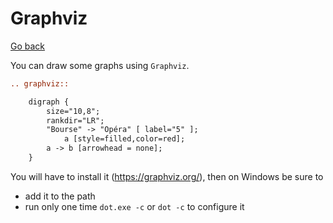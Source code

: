 # Graphviz

[Go back](..#writing-rst-documents)

You can draw some graphs using ``Graphviz``.

```rest
.. graphviz::

	digraph {
		size="10,8";
        rankdir="LR";
        "Bourse" -> "Opéra" [ label="5" ];
            a [style=filled,color=red];
        a -> b [arrowhead = none];
	}
```

You will have to install it (<https://graphviz.org/>),
then on Windows be sure to

* add it to the path
* run only one time ``dot.exe -c`` or `dot -c` to configure it